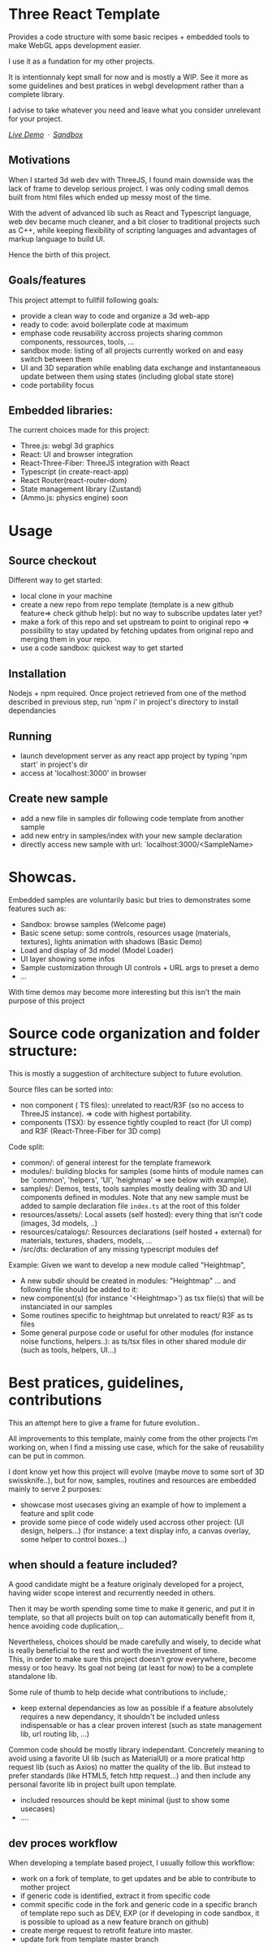 # Three React Template

Provides a code structure with some basic recipes + embedded tools to make WebGL apps development easier.

I use it as a fundation for my other projects. 

It is intentionnaly kept small for now and is mostly a WIP. 
See it more as some guidelines and best pratices in webgl development rather than a complete library.

I advise to take whatever you need and leave what you consider unrelevant for your project.


*[Live Demo](https://etienne1911.github.io/three-react-template/)&ensp;&middot;&ensp;[Sandbox](https://codesandbox.io/embed/github/etienne1911/three-react-template/tree/master/?fontsize=14&initialpath=three-react-template%2F&theme=dark&view=preview)*

## Motivations

When I started 3d web dev with ThreeJS, I found main downside was the lack of frame to develop serious project.
I was only coding small demos built from html files which ended up messy most of the time.

With the advent of advanced lib such as React and Typescript language, web dev became much cleaner, and a bit closer to traditional projects such as C++, 
while keeping flexibility of scripting languages and advantages of markup language to build UI.

Hence the birth of this project.

## Goals/features
This project attempt to fullfill following goals:
- provide a clean way to code and organize a 3d web-app
- ready to code: avoid boilerplate code at maximum 
- emphase code reusability accross projects sharing common components, ressources, tools, ...
- sandbox mode: listing of all projects currently worked on and easy switch between them
- UI and 3D separation while enabling data exchange and instantaneaous update between them using states (including global state store) 
- code portability focus

## Embedded libraries:
The current choices made for this project:

- Three.js: webgl 3d graphics
- React: UI and browser integration
- React-Three-Fiber: ThreeJS integration with React
- Typescript (in create-react-app)
- React Router(react-router-dom)
- State management library (Zustand)
- (Ammo.js: physics engine) soon

# Usage

## Source checkout

Different way to get started:

- local clone in your machine
- create a new repo from repo template (template is a new github feature=> check github help): 
but no way to subscribe updates later yet?
- make a fork of this repo and set upstream to point to original repo => possibility to stay updated by fetching updates from original repo and merging them in your repo.
- use a code sandbox: quickest way to get started

## Installation

Nodejs + npm required. 
Once project retrieved from one of the method described in previous step, 
run 'npm i' in project's directory to install dependancies

## Running

- launch development server as any react app project by typing 'npm start' in project's dir
- access at 'localhost:3000' in browser

## Create new sample 

- add a new file in samples dir following code template from another sample
- add new entry in samples/index with your new sample declaration
- directly access new sample with url: `localhost:3000/\<SampleName>

# Showcas.

Embedded samples are voluntarily basic but tries to demonstrates some features such as:

- Sandbox: browse samples (Welcome page)
- Basic scene setup: some controls, resources usage (materials, textures), lights animation with shadows (Basic Demo)
- Load and display of 3d model (Model Loader)
- UI layer showing some infos
- Sample customization through UI controls + URL args to preset a demo
- ... 

With time demos may become more interesting but this isn't the main purpose of this project

# Source code organization and folder structure:

This is mostly a suggestion of architecture subject to future evolution.

Source files can be sorted into:
- non component ( TS files): unrelated to react/R3F (so no access to ThreeJS instance). 
=> code with highest portability.
- components (TSX): by essence tightly coupled to react (for UI comp) and R3F (React-Three-Fiber for 3D comp)

Code split:
- common/: of general interest for the template framework
- modules/: building blocks for samples (some hints of module names can be 'common', 'helpers', 'UI', 'heighmap' => see below with example). 
- samples/: Demos, tests, tools samples mostly dealing with 3D and UI components defined in modules. 
Note that any new sample must be added to sample declaration file `index.ts` at the root of this folder
- resources/assets/: Local assets (self hosted): every thing that isn't code (images, 3d models, ..)
- resources/catalogs/: Resources declarations (self hosted + external) for materials, textures, shaders, models, ...
- /src/dts: declaration of any missing typescript modules def


Example: Given we want to develop a new module called "Heightmap", 

- A new subdir should be created in modules: "Heightmap" ... 
and following file should be added to it:
- new component(s) (for instance '\<Heightmap>') as tsx file(s) that will be instanciated in our samples  
- Some routines specific to heightmap but unrelated to react/ R3F as ts files
- Some general purpose code or useful for other modules (for instance noise functions, helpers..): as ts/tsx files in other shared module dir (such as tools, helpers, UI...)

# Best pratices, guidelines, contributions

This an attempt here to give a frame for future evolution..

All improvements to this template, mainly come from the other projects I'm working on, when I find a missing use case, which for the sake of reusability can be put in common.

I dont know yet how this project will evolve (maybe move to some sort of 3D swissknife..), but for now, samples, routines and resources are embedded mainly to serve 2 purposes:
- showcase most usecases giving an example of how to implement a feature and split code 
- provide some piece of code widely used accross other project: (UI design, helpers...)
(for instance: a text display info, a canvas overlay, some helper to control boxes...)

## when should a feature included?

A good candidate might be a feature originaly developed for a project, 
having wider scope interest and recurrently needed in others.

Then it may be worth spending some time to make it generic, and put it in template, 
so that all projects built on top can automatically benefit from it, hence avoiding code duplication,..

Nevertheless, choices should be made carefully and wisely, to decide what is really beneficial to the rest 
and worth the investment of time.  
This, in order to make sure this project doesn't grow everywhere, become messy or too heavy. 
Its goal not being (at least for now) to be a complete standalone lib.

Some rule of thumb to help decide what contributions to include,: 
- keep external dependancies as low as possible 
if a feature absolutely requires a new dependancy, it shouldn't be included unless indispensable or has a clear proven interest (such as state management lib, url routing lib, ...) 

Common code should be mostly library independant.
Concretely meaning to avoid using a favorite UI lib (such as MaterialUI) or a more pratical http request lib (such as Axios) no matter the quality of the lib. 
But instead to prefer standards (like HTML5, fetch http request...) 
and then include any personal favorite lib in project built upon template.
- included resources should be kept minimal (just to show some usecases)
- ....

## dev proces workflow

 When developing a template based project, I usually follow this workflow:
- work on a fork of template, to get updates and be able to contribute to mother project
- if generic code is identified, extract it from specific code 
- commit specific code in the fork and generic code in a specific branch of template repo such as DEV, EXP (or if developing in code sandbox, it is possible to upload as a new feature branch on github)
- create merge request to retrofit feature into master.
- update fork from template master branch
